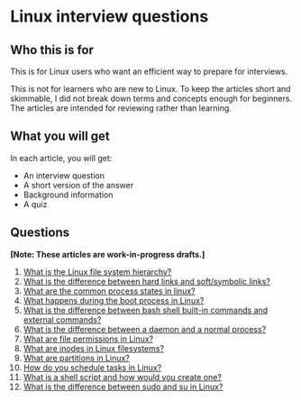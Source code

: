 # Linux interview questions

## Who this is for

This is for Linux users who want an efficient way to prepare for interviews.

This is not for learners who are new to Linux. To keep the articles short and skimmable, I did not break down terms and concepts enough for beginners. The articles are intended for reviewing rather than learning.

## What you will get

In each article, you will get:
- An interview question
- A short version of the answer
- Background information
- A quiz

## Questions

**[Note: These articles are work-in-progress drafts.]**

1. [What is the Linux file system hierarchy?](https://github.com/jablonskidev/linux-interview-questions/blob/main/questions/linux-file-system-hierarchy.md)
2. [What is the difference between hard links and soft/symbolic links?](https://github.com/jablonskidev/linux-interview-questions/blob/main/questions/linux-hard-links-soft-or-symbolic-links.md)
3. [What are the common process states in linux?](https://github.com/jablonskidev/linux-interview-questions/blob/main/questions/linux-process-states.md)
4. [What happens during the boot process in Linux?](https://github.com/jablonskidev/linux-interview-questions/blob/main/questions/linux-boot-process.md)
5. [What is the difference between bash shell built-in commands and external commands?](https://github.com/jablonskidev/linux-interview-questions/blob/main/questions/linux-built-in-vs-external-commands.md)
6. [What is the difference between a daemon and a normal process?](https://github.com/jablonskidev/linux-interview-questions/blob/main/questions/linux-daemon-vs-process.md)
7. [What are file permissions in Linux?](https://github.com/jablonskidev/linux-interview-questions/blob/main/questions/linux-file-permissions.md)
8. [What are inodes in Linux filesystems?](https://github.com/jablonskidev/linux-interview-questions/blob/main/questions/linux-inodes.md)
9. [What are partitions in Linux?](https://github.com/jablonskidev/linux-interview-questions/blob/main/questions/linux-partitions.md)
10. [How do you schedule tasks in Linux?](https://github.com/jablonskidev/linux-interview-questions/blob/main/questions/linux-schedule-tasks.md)
11. [What is a shell script and how would you create one?](https://github.com/jablonskidev/linux-interview-questions/blob/main/questions/linux-shell-script.md)
12. [What is the difference between sudo and su in Linux?](https://github.com/jablonskidev/linux-interview-questions/blob/main/questions/linux-sudo-vs-su.md)
